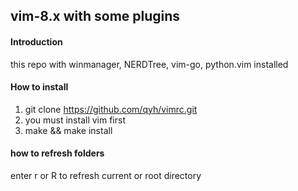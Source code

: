 vim-8.x with some plugins 
------------------------------------------
#### Introduction
this repo with winmanager, NERDTree, vim-go, python.vim installed
#### How to install
1. git clone https://github.com/qyh/vimrc.git
2. you must install vim first
3. make && make install
#### how to refresh folders
enter r or R to refresh current or root directory

